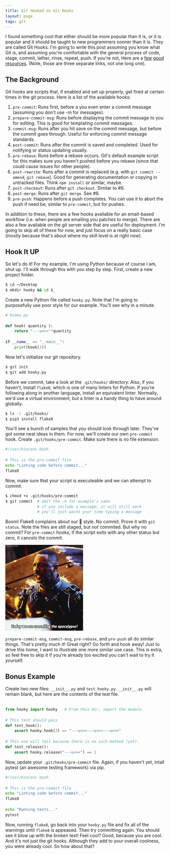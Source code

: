 ```yaml
---
title: Git Hooked on Git Hooks
layout: page
tags: git
---
```


I found something cool that either should be more popular than it is, or it is popular and it should be taught to new programmers sooner than it is.  They are called Git Hooks.  I'm going to write this post assuming you know what Git is, and assuming you're comfortable with the general process of code, stage, commit, lather, rinse, repeat, push.  If you're not, Here are a [few](http://rogerdudler.github.io/git-guide/) [good](https://www.sitepoint.com/git-for-beginners/) [resources](https://git-scm.com/book/en/v2/Getting-Started-Git-Basics).  (Note, those are three separate links, not one long one).

## The Background

Git hooks are scripts that, if enabled and set up properly, get fired at certain times in the git process.  Here is a list of the available hooks:

1. `pre-commit`: Runs first, before a you even enter a commit message (assuming you don't use -m for messages).
2. `prepare-commit-msg`: Runs before displaying the commit message to you for editing.  This is good for templating commit messages.
3. `commit-msg`: Runs after you hit save on the commit message, but before the commit goes through.  Useful for enforcing commit message standards.
4. `post-commit`: Runs after the commit is saved and completed.  Used for notifying or status updating usually.
5. `pre-rebase`: Runs before a rebase occurs.  Git's default example script for this makes sure you haven't pushed before you rebase (since that could cause issues for other people).
6. `post-rewrite`: Runs after a commit is replaced (e.g. with `git commit --amend`, `git rebase`).  Good for generating documentation or copying in untracked files.  Think `npm install` or similar, maybe.
7. `post-checkout`: Runs after `git checkout`.  Similar to #6.
8. `post-merge`: Runs after `git merge`.  See #6.
9. `pre-push`: Happens before a push completes.  You can use it to abort the push if need be, similar to `pre-commit`, but for pushes.

In addition to these, there are a few hooks available for an email-based workflow (i.e. when people are emailing you patches to merge).  There are also a few available on the git server side that are useful for deployment.  I'm going to skip all of these for now, and just focus on a really basic case (mostly because that's about where my skill level is at right now).

## Hook It UP

So let's do it!  For my example, I'm using Python because of course I am, shut up.  I'll walk through this with you step by step.  First, create a new project folder.

```bash
$ cd ~/Desktop
$ mkdir hooky && cd $_
```

Create a new Python file called `hooky.py`.  Note that I'm going to purposefully use poor style for our example.  You'll see why in a minute.

```python
# hooky.py

def hook( quantity ):
    return "---u<><"*quantity

if __name__ == "__main__":
    print(hook(3))
```

Now let's initialize our git repository.

```bash
$ git init
$ git add hooky.py
```

Before we commit, take a look at the `.git/hooks/` directory.  Also, if you haven't, install `flake8`, which is one of many linters for Python.  If you're following along in another language, install an equivalent linter.  Normally, we'd use a virtual environment, but a linter is a handy thing to have around globally.

```bash
$ ls -l .git/hooks/
$ pip3 install flake8
```

You'll see a bunch of samples that you should look through later.  They've got some neat ideas in them.  For now, we'll create our own `pre-commit` hook.  Create `.git/hooks/pre-commit`.  Make sure there is no file extension.

```bash
#!/usr/bin/env bash

# This is the pre-commit file
echo "Linting code before commit..."
flake8
```

Now, make sure that your script is executeable and we can attempt to commit.

```bash
$ chmod +x .git/hooks/pre-commit
$ git commit  # omit the -m for example's sake.
              # if you include a message, it will still work
              # you'll just waste your time typing a message
```

Boom!  Flake8 complains about our 💩 style.  No commit.  Prove it with `git status`.  Note the files are still staged, but not commited.  But why no commit?  For `pre-commit` hooks, if the script exits with any other status but zero, it cancels the commit.

![Cancelled!](/img/git-cancel.gif)

`prepare-commit-msg`, `commit-msg`, `pre-rebase`, and `pre-push` all do similar things.  That's pretty much it!  Great right?  Go forth and hook away!  Just to drive this home, I want to illustrate one more similar use case.  This is extra, so feel free to skip it if you're already too excited you can't wait to try it yourself.

## Bonus Example

Create two new files: `__init__.py` and `test_hooky.py`.  `__init__.py` will remain blank, but here are the contents of the test file.

```python

from hooky import hooky   # From this dir, import the module

# This test should pass
def test_hook():
    assert hooky.hook(3) == "---u<><---u<><---u<><"

# This one will fail because there is no such method (yet).
def test_release():
    assert hooky.release("---u<><") == 1
```

Now, update your `.git/hooks/pre-commit` file.  Again, if you haven't yet, intall pytest (an awesome testing framework) via pip.

```bash
#!/usr/bin/env bash

# This is the pre-commit file
echo "Linting code before commit..."
flake8

echo "Running tests..."
pytest
```

Now, running `flake8`, go back into your `hooky.py` file and fix all of the warnings until `flake8` is appeased.  Then try committing again.  You should see it blow up with the broken test!  Feel cool?  Good, because you are cool.  And it's not just the git hooks.  Although they add to your overall coolness, you were already cool.  So how about that?

